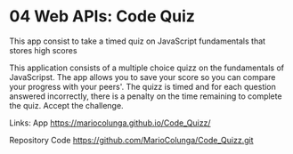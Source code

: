# 04 Web APIs: Code Quiz

This app consist to take a timed quiz on JavaScript fundamentals that stores high scores

This application consists of a multiple choice quizz on the fundamentals of JavaScripst. The app allows you to save your score so you can compare your progress with your peers'. The quizz is timed and for each question answered incorrectly, there is a penalty on the time remaining to complete the quiz. Accept the challenge.

Links:
App
https://mariocolunga.github.io/Code_Quizz/


Repository Code
https://github.com/MarioColunga/Code_Quizz.git

